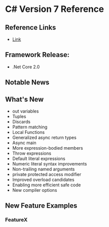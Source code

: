 # C# Version 7 Reference

## Reference Links

- [Link]()

## Framework Release:

- .Net Core 2.0

## Notable News

## What's New

- out variables
- Tuples
- Discards
- Pattern matching
- Local Functions
- Generalized async return types
- Async main
- More expression-bodied members
- Throw expressions
- Default literal expressions
- Numeric literal syntax improvements
- Non-trailing named arguments
- private protected access modifier
- Improved overload candidates
- Enabling more efficient safe code
- New compiler options

## New Feature Examples

### FeatureX
